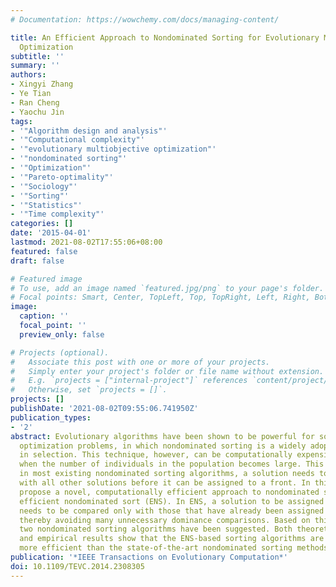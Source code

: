 ```yaml
---
# Documentation: https://wowchemy.com/docs/managing-content/

title: An Efficient Approach to Nondominated Sorting for Evolutionary Multiobjective
  Optimization
subtitle: ''
summary: ''
authors:
- Xingyi Zhang
- Ye Tian
- Ran Cheng
- Yaochu Jin
tags:
- '"Algorithm design and analysis"'
- '"Computational complexity"'
- '"evolutionary multiobjective optimization"'
- '"nondominated sorting"'
- '"Optimization"'
- '"Pareto-optimality"'
- '"Sociology"'
- '"Sorting"'
- '"Statistics"'
- '"Time complexity"'
categories: []
date: '2015-04-01'
lastmod: 2021-08-02T17:55:06+08:00
featured: false
draft: false

# Featured image
# To use, add an image named `featured.jpg/png` to your page's folder.
# Focal points: Smart, Center, TopLeft, Top, TopRight, Left, Right, BottomLeft, Bottom, BottomRight.
image:
  caption: ''
  focal_point: ''
  preview_only: false

# Projects (optional).
#   Associate this post with one or more of your projects.
#   Simply enter your project's folder or file name without extension.
#   E.g. `projects = ["internal-project"]` references `content/project/deep-learning/index.md`.
#   Otherwise, set `projects = []`.
projects: []
publishDate: '2021-08-02T09:55:06.741950Z'
publication_types:
- '2'
abstract: Evolutionary algorithms have been shown to be powerful for solving multiobjective
  optimization problems, in which nondominated sorting is a widely adopted technique
  in selection. This technique, however, can be computationally expensive, especially
  when the number of individuals in the population becomes large. This is mainly because
  in most existing nondominated sorting algorithms, a solution needs to be compared
  with all other solutions before it can be assigned to a front. In this paper we
  propose a novel, computationally efficient approach to nondominated sorting, termed
  efficient nondominated sort (ENS). In ENS, a solution to be assigned to a front
  needs to be compared only with those that have already been assigned to a front,
  thereby avoiding many unnecessary dominance comparisons. Based on this new approach,
  two nondominated sorting algorithms have been suggested. Both theoretical analysis
  and empirical results show that the ENS-based sorting algorithms are computationally
  more efficient than the state-of-the-art nondominated sorting methods.
publication: '*IEEE Transactions on Evolutionary Computation*'
doi: 10.1109/TEVC.2014.2308305
---
```

